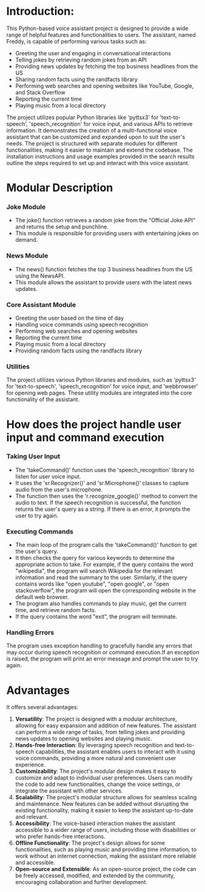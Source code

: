 # Introduction:
This Python-based voice assistant project is designed to provide a wide range of helpful features and functionalities to users. 
The assistant, named Freddy, is capable of performing various tasks such as:
- Greeting the user and engaging in conversational interactions
- Telling jokes by retrieving random jokes from an API
- Providing news updates by fetching the top business headlines from the US
- Sharing random facts using the randfacts library
- Performing web searches and opening websites like YouTube, Google, and Stack Overflow
- Reporting the current time
- Playing music from a local directory

The project utilizes popular Python libraries like 'pyttsx3' for 'text-to-speech', 'speech_recognition' for voice input, and various APIs to retrieve information. 
It demonstrates the creation of a multi-functional voice assistant that can be customized and expanded upon to suit the user's needs.
The project is structured with separate modules for different functionalities, making it easier to maintain and extend the codebase. 
The installation instructions and usage examples provided in the search results outline the steps required to set up and interact with this voice assistant.

# Modular Description
### Joke Module
- The joke() function retrieves a random joke from the "Official Joke API" and returns the setup and punchline.
- This module is responsible for providing users with entertaining jokes on demand.

### News Module
- The news() function fetches the top 3 business headlines from the US using the NewsAPI.
- This module allows the assistant to provide users with the latest news updates.

### Core Assistant Module
- Greeting the user based on the time of day
- Handling voice commands using speech recognition
- Performing web searches and opening websites
- Reporting the current time
- Playing music from a local directory
- Providing random facts using the randfacts library

### Utilities

The project utilizes various Python libraries and modules, such as 'pyttsx3' for 'text-to-speech', 'speech_recognition' for voice input, and 'webbrowser' for opening web pages.
These utility modules are integrated into the core functionality of the assistant.

# How does the project handle user input and command execution

### Taking User Input

- The 'takeCommand()' function uses the 'speech_recognition' library to listen for user voice input.
- It uses the 'sr.Recognizer()' and 'sr.Microphone()' classes to capture audio from the user's microphone.
- The function then uses the 'r.recognize_google()' method to convert the audio to text.
If the speech recognition is successful, the function returns the user's query as a string. If there is an error, it prompts the user to try again.

### Executing Commands

- The main loop of the program calls the 'takeCommand()' function to get the user's query.
- It then checks the query for various keywords to determine the appropriate action to take.
  For example, if the query contains the word "wikipedia", the program will search Wikipedia for the relevant information and read the summary to the user.
  Similarly, if the query contains words like "open youtube", "open google", or "open stackoverflow", the program will open the corresponding website in the default web browser.
- The program also handles commands to play music, get the current time, and retrieve random facts.
- If the query contains the word "exit", the program will terminate.

### Handling Errors

The program uses exception handling to gracefully handle any errors that may occur during speech recognition or command execution.If an exception is raised, the program will print an error message and prompt the user to try again.

# Advantages

It offers several advantages:

1. **Versatility**: The project is designed with a modular architecture, allowing for easy expansion and addition of new features. The assistant can perform a wide range of tasks, from telling jokes and providing news updates to opening websites and playing music.
2. **Hands-free Interaction**: By leveraging speech recognition and text-to-speech capabilities, the assistant enables users to interact with it using voice commands, providing a more natural and convenient user experience.
3. **Customizability**: The project's modular design makes it easy to customize and adapt to individual user preferences. Users can modify the code to add new functionalities, change the voice settings, or integrate the assistant with other services.
4. **Scalability**: The project's modular structure allows for seamless scaling and maintenance. New features can be added without disrupting the existing functionality, making it easier to keep the assistant up-to-date and relevant.
5. **Accessibility**: The voice-based interaction makes the assistant accessible to a wider range of users, including those with disabilities or who prefer hands-free interactions.
6. **Offline Functionality**: The project's design allows for some functionalities, such as playing music and providing time information, to work without an internet connection, making the assistant more reliable and accessible.
7. **Open-source and Extensible**: As an open-source project, the code can be freely accessed, modified, and extended by the community, encouraging collaboration and further development.
